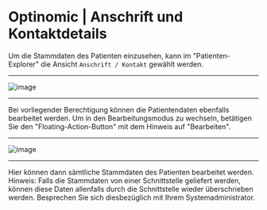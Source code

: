 # Optinomic | Anschrift und Kontaktdetails

Um die Stammdaten des Patienten einzusehen, kann im "Patienten-Explorer" die Ansicht `Anschrift / Kontakt` gewählt werden.

____

![image](http://doc.optinomic.org/images/patient_info.png)
____

Bei vorliegender Berechtigung können die Patientendaten ebenfalls bearbeitet werden. Um in den Bearbeitungsmodus zu wechseln, betätigen Sie den "Floating-Action-Button" mit dem Hinweis auf "Bearbeiten".

____

![image](http://doc.optinomic.org/images/patient_info.png)
____

Hier können dann sämtliche Stammdaten des Patienten bearbeitet werden. Hinweis: Falls die Stammdaten von einer Schnittstelle geliefert werden, können diese Daten allenfalls durch die Schnittstelle wieder überschrieben werden. Besprechen Sie sich diesbezüglich mit Ihrem Systemadministrator.
